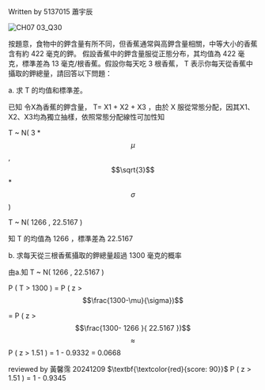 Written by 5137015 蕭宇辰

![CH07 03_Q30](https://github.com/user-attachments/assets/3967f7a6-be70-459a-a1e0-93ac3b6f8fca)

按題意，食物中的鉀含量有所不同，但香蕉通常與高鉀含量相關，中等大小的香蕉含有約 422 毫克的鉀。
假設香蕉中的鉀含量服從正態分布，其均值為 422 毫克，標準差為 13 毫克/根香蕉。假設你每天吃 3 根香蕉，
T 表示你每天從香蕉中攝取的鉀總量，請回答以下問題：

a. 求 T 的均值和標準差。

已知 令X為香蕉的鉀含量， T= X1 + X2 + X3 ，由於 X 服從常態分配，因其X1、X2、X3均為獨立抽樣，依照常態分配線性可加性知

T ~  N( 3 * $$\mu$$ , $$\sqrt{3}$$ * $$\sigma $$ )  

T ~  N( 1266 , 22.5167 ) 

知 T 的均值為 1266 ，標準差為 22.5167

b. 求每天從三根香蕉攝取的鉀總量超過 1300 毫克的概率

由a.知 T ~  N( 1266 , 22.5167 ) 

P ( T > 1300 ) = P ( z > $$\frac{1300-\mu}{\sigma})$$

= P ( z > $$\frac{1300- 1266 }{ 22.5167 })$$ $$\approx$$ P ( z > 1.51 ) = 1 - 0.9332 = 0.0668

reviewed by 黃馨霈 20241209 $\textbf{\textcolor{red}{score: 90}}$ P ( z > 1.51 ) = 1 - 0.9345
